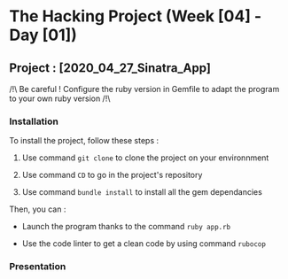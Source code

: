 <!-- Réalisé jusqu'au 2.4.3 "redirect -->

# The Hacking Project (Week [04] - Day [01])

## Project : [2020_04_27_Sinatra_App]

/!\ Be careful ! Configure the ruby version in Gemfile to adapt the program to your own ruby version /!\

### Installation

To install the project, follow these steps :
1. Use command `git clone` to clone the project on your environnment

2. Use command `CD` to go in the project's repository

3. Use command `bundle install` to install all the gem dependancies


Then, you can :
- Launch the program thanks to the command `ruby app.rb`

- Use the code linter to get a clean code by using command `rubocop`

### Presentation
